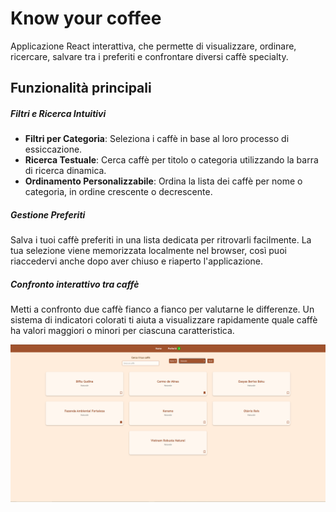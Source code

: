 # Know your coffee

Applicazione React interattiva, che permette di visualizzare, ordinare, ricercare, salvare tra i preferiti e confrontare diversi caffè specialty.

## Funzionalità principali

##### _Filtri e Ricerca Intuitivi_
* **Filtri per Categoria**: Seleziona i caffè in base al loro processo di essiccazione.
* **Ricerca Testuale**: Cerca caffè per titolo o categoria utilizzando la barra di ricerca dinamica.
* **Ordinamento Personalizzabile**: Ordina la lista dei caffè per nome o categoria, in ordine crescente o decrescente.

##### _Gestione Preferiti_

Salva i tuoi caffè preferiti in una lista dedicata per ritrovarli facilmente. La tua selezione viene memorizzata localmente nel browser, così puoi riaccedervi anche dopo aver chiuso e riaperto l'applicazione.

##### _Confronto interattivo tra caffè_
Metti a confronto due caffè fianco a fianco per valutarne le differenze. Un sistema di indicatori colorati ti aiuta a visualizzare rapidamente quale caffè ha valori maggiori o minori per ciascuna caratteristica.

![homepage](public/know-your-coffee.PNG)